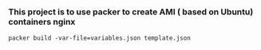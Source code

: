 
### This project is to use packer to create AMI ( based on Ubuntu) containers nginx

```packer build -var-file=variables.json template.json```
